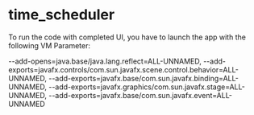 # time_scheduler

To run the code with completed UI, you have to launch the app with the following VM Parameter:
      
--add-opens=java.base/java.lang.reflect=ALL-UNNAMED,
--add-exports=javafx.controls/com.sun.javafx.scene.control.behavior=ALL-UNNAMED,
--add-exports=javafx.base/com.sun.javafx.binding=ALL-UNNAMED,
--add-exports=javafx.graphics/com.sun.javafx.stage=ALL-UNNAMED,
--add-exports=javafx.base/com.sun.javafx.event=ALL-UNNAMED
